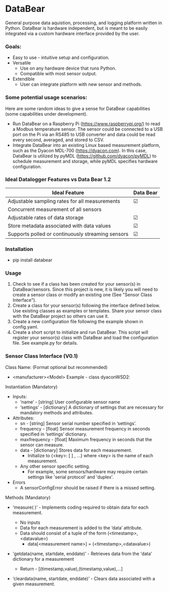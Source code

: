 # DataBear
General purpose data aquistion, processing, and logging platform written in Python.
DataBear is hardware independent, but is meant to be easily integrated via a custom
hardware interface provided by the user.

### Goals:
* Easy to use - intuitive setup and configuration.
* Versatile
    * Use on any hardware device that runs Python.
    * Compatible with most sensor output.
* Extendible
    * User can integrate platform with new sensor and methods.

### Some potential usage scenarios:
Here are some random ideas to give a sense for DataBear capabilities (some capabilities under development).
* Run DataBear on a Raspberry Pi (https://www.raspberrypi.org/) to read a Modbus temperature sensor.  The sensor could be connected to a USB port on the Pi via an RS485 to USB converter and data could be read every second, averaged, and stored to CSV.
* Integrate DataBear into an existing Linux based measurement platform, such as the Dyacon MDL-700 (https://dyacon.com). In this case, DataBear is utilized by pyMDL (https://github.com/dyacon/pyMDL) to schedule measurement and storage, while pyMDL specifies hardware configuration.

### Ideal Datalogger Features vs Data Bear 1.2
| Ideal Feature                                  | Data Bear       |
| -------------                                  | ---------       |
| Adjustable sampling rates for all measurements | &#9745;         |
| Concurrent measurement of all sensors          |                 |
| Adjustable rates of data storage               | &#9745;         |
| Store metadata associated with data values     | &#9745;         |
| Supports polled or continuously streaming sensors    | &#9745;         |

### Installation
* pip install databear

### Usage
1. Check to see if a class has been created for your sensor(s) 
 in DataBear/sensors. Since this project is new, it is likely you 
 will need to create a sensor class or modify an existing one (See "Sensor Class Interface").
2. Create a class for your sensor(s) following the interface defined below.
Use existing classes as examples or templates. Share your sensor class
with the DataBear project so others can use it.
3. Create a new configuration file following the example shown in config.yaml.
4. Create a short script to initialize and run DataBear. This script will 
register your sensor(s) class with DataBear and load the configuration file.
See example.py for details. 

### Sensor Class Interface (V0.1)
Class Name: (Format optional but recommended)
* \<manufacturer>\<Model>	Example - class dyaconWSD2:

Instantiation (Mandatory)
* Inputs:
    * ‘name’ - [string] User configurable sensor name
    * ‘settings’ - [dictionary] A dictionary of settings that are necessary for mandatory methods and attributes. 
* Attributes:
    * sn - [string] Sensor serial number specified in ‘settings’.
    * frequency - [float] Sensor measurement frequency in seconds specified in ‘settings’ dictionary.
    * maxfrequency - [float] Maximum frequency in seconds that the sensor can   measure. 
    * data - [dictionary] Stores data for each measurement.
        * Initialize to {\<key>: [ ] , ...} where \<key> is the name of each measurement.
    * Any other sensor specific setting.
        * For example, some sensors/hardware may require certain settings like 'serial protocol' and 'duplex'.  
* Errors
    * A sensorConfigError should be raised if there is a missed setting.

Methods (Mandatory)
* ‘measure( )’ - Implements coding required to obtain data for each measurement.
    * No inputs
    * Data for each measurement is added to the ‘data’ attribute.
    * Data should consist of a tuple of the form (\<timestamp>,\<datavalue>)
        * data[\<measurement name>] = (\<timestamp>,\<datavalue>)
* 'getdata(name, startdate, enddate)' - Retrieves data from the 'data' dictionary 
                                        for a measurement
    * Return - [(timestamp,value),(timestamp,value),...]

* ‘cleardata(name, startdate, enddate)’ - Clears data associated with a given
                                          measurement.